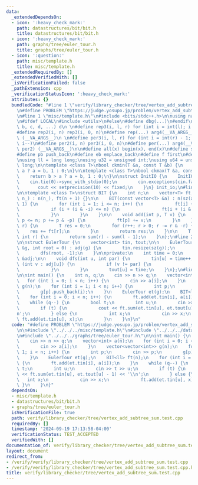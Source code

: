 ```yaml
---
data:
  _extendedDependsOn:
  - icon: ':heavy_check_mark:'
    path: datastructures/bit/bit.h
    title: datastructures/bit/bit.h
  - icon: ':heavy_check_mark:'
    path: graphs/tree/euler_tour.h
    title: graphs/tree/euler_tour.h
  - icon: ':question:'
    path: misc/template.h
    title: misc/template.h
  _extendedRequiredBy: []
  _extendedVerifiedWith: []
  _isVerificationFailed: false
  _pathExtension: cpp
  _verificationStatusIcon: ':heavy_check_mark:'
  attributes: {}
  bundledCode: "#line 1 \"verify/library_checker/tree/vertex_add_subtree_sum.test.cpp\"\
    \n#define PROBLEM \"https://judge.yosupo.jp/problem/vertex_add_subtree_sum\"\n\
    \n#line 1 \"misc/template.h\"\n#include <bits/stdc++.h>\n\nusing namespace std;\n\
    \n#ifdef LOCAL\n#include <utils>\n#else\n#define dbg(...)\n#endif\n\n#define arg4(a,\
    \ b, c, d, ...) d\n \n#define rep3(i, l, r) for (int i = int(l); i < int(r); i++)\n\
    #define rep2(i, n) rep3(i, 0, n)\n#define rep(...) arg4(__VA_ARGS__, rep3, rep2)\
    \ (__VA_ARGS__)\n \n#define per3(i, l, r) for (int i = int(r) - 1; i >= int(l);\
    \ i--)\n#define per2(i, n) per3(i, 0, n)\n#define per(...) arg4(__VA_ARGS__, per3,\
    \ per2) (__VA_ARGS__)\n\n#define all(x) begin(x), end(x)\n#define sz(x) int(size(x))\n\
    #define pb push_back\n#define eb emplace_back\n#define f first\n#define s second\n\
    \nusing ll = long long;\nusing u32 = unsigned int;\nusing u64 = unsigned long\
    \ long;\n\ntemplate <class T>\nbool ckmin(T &a, const T &b) {\n    return b <\
    \ a ? a = b, 1 : 0;\n}\n\ntemplate <class T>\nbool ckmax(T &a, const T &b) {\n\
    \    return b > a ? a = b, 1 : 0;\n}\n\nstruct InitIO {\n    InitIO() {\n    \
    \    cin.tie(0)->sync_with_stdio(0);\n        cin.exceptions(cin.failbit);\n \
    \       cout << setprecision(10) << fixed;\n    }\n} init_io;\n#line 2 \"datastructures/bit/bit.h\"\
    \n\ntemplate <class T>\nstruct BIT {\n    int n;\n    vector<T> ft;\n\n    BIT(int\
    \ n_) : n(n_), ft(n + 1) {}\n\n    BIT(const vector<T> &a) : n(sz(a)), ft(n +\
    \ 1) {\n        for (int i = 1; i <= n; i++) {\n            ft[i] += a[i - 1];\n\
    \            if (i + (i & -i) <= n) {\n                ft[i + (i & -i)] += ft[i];\n\
    \            }\n        }\n    }\n\n    void add(int p, T v) {\n        for (p++;\
    \ p <= n; p += p & -p) {\n            ft[p] += v;\n        }\n    }\n\n    T sum(int\
    \ r) {\n        T res = 0;\n        for (r++; r > 0; r -= r & -r) {\n        \
    \    res += ft[r];\n        }\n        return res;\n    }\n\n    T sum(int l,\
    \ int r) {\n        return sum(r) - sum(l - 1);\n    }\n};\n#line 2 \"graphs/tree/euler_tour.h\"\
    \n\nstruct EulerTour {\n    vector<int> tin, tout;\n\n    EulerTour(const vector<vector<int>>\
    \ &g, int root = 0) : adj(g) {\n        tin.resize(sz(g));\n        tout.resize(sz(g));\n\
    \        dfs(root, -1);\n    }\n\nprivate:\n    int time = 0;\n    const vector<vector<int>>\
    \ &adj;\n\n    void dfs(int u, int par) {\n        tin[u] = time++;\n        for\
    \ (int v : adj[u]) {\n            if (v != par) {\n                dfs(v, u);\n\
    \            }\n        }\n        tout[u] = time;\n    }\n};\n#line 6 \"verify/library_checker/tree/vertex_add_subtree_sum.test.cpp\"\
    \n\nint main() {\n    int n, q;\n    cin >> n >> q;\n    vector<int> a(n);\n \
    \   for (int i = 0; i < n; i++) {\n        cin >> a[i];\n    }\n    vector<vector<int>>\
    \ g(n);\n    for (int i = 1; i < n; i++) {\n        int p;\n        cin >> p;\n\
    \        g[p].push_back(i);\n    }\n    EulerTour et(g);\n    BIT<ll> ft(n);\n\
    \    for (int i = 0; i < n; i++) {\n        ft.add(et.tin[i], a[i]);\n    }\n\
    \    while (q--) {\n        bool t;\n        int u;\n        cin >> t >> u;\n\
    \        if (t) {\n            cout << ft.sum(et.tin[u], et.tout[u] - 1) << '\\\
    n';\n        } else {\n            int x;\n            cin >> x;\n           \
    \ ft.add(et.tin[u], x);\n        }\n    }\n}\n"
  code: "#define PROBLEM \"https://judge.yosupo.jp/problem/vertex_add_subtree_sum\"\
    \n\n#include \"../../../misc/template.h\"\n#include \"../../../datastructures/bit/bit.h\"\
    \n#include \"../../../graphs/tree/euler_tour.h\"\n\nint main() {\n    int n, q;\n\
    \    cin >> n >> q;\n    vector<int> a(n);\n    for (int i = 0; i < n; i++) {\n\
    \        cin >> a[i];\n    }\n    vector<vector<int>> g(n);\n    for (int i =\
    \ 1; i < n; i++) {\n        int p;\n        cin >> p;\n        g[p].push_back(i);\n\
    \    }\n    EulerTour et(g);\n    BIT<ll> ft(n);\n    for (int i = 0; i < n; i++)\
    \ {\n        ft.add(et.tin[i], a[i]);\n    }\n    while (q--) {\n        bool\
    \ t;\n        int u;\n        cin >> t >> u;\n        if (t) {\n            cout\
    \ << ft.sum(et.tin[u], et.tout[u] - 1) << '\\n';\n        } else {\n         \
    \   int x;\n            cin >> x;\n            ft.add(et.tin[u], x);\n       \
    \ }\n    }\n}"
  dependsOn:
  - misc/template.h
  - datastructures/bit/bit.h
  - graphs/tree/euler_tour.h
  isVerificationFile: true
  path: verify/library_checker/tree/vertex_add_subtree_sum.test.cpp
  requiredBy: []
  timestamp: '2024-09-19 17:13:58-04:00'
  verificationStatus: TEST_ACCEPTED
  verifiedWith: []
documentation_of: verify/library_checker/tree/vertex_add_subtree_sum.test.cpp
layout: document
redirect_from:
- /verify/verify/library_checker/tree/vertex_add_subtree_sum.test.cpp
- /verify/verify/library_checker/tree/vertex_add_subtree_sum.test.cpp.html
title: verify/library_checker/tree/vertex_add_subtree_sum.test.cpp
---
```

